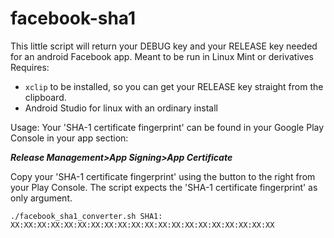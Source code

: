 # facebook-sha1

This little script will return your DEBUG key and your RELEASE key needed for an android Facebook app.
Meant to be run in Linux Mint or derivatives
Requires:

- `xclip` to be installed, so you can get your RELEASE key straight from the clipboard.
- Android Studio for linux with an ordinary install

Usage:
Your 'SHA-1 certificate fingerprint' can be found in your Google Play Console in your app section:

***Release Management>App Signing>App Certificate***

Copy your 'SHA-1 certificate fingerprint' using the button to the right from your Play Console.
The script expects the 'SHA-1 certificate fingerprint' as only argument.

`./facebook_sha1_converter.sh SHA1: XX:XX:XX:XX:XX:XX:XX:XX:XX:XX:XX:XX:XX:XX:XX:XX:XX:XX:XX:XX`
